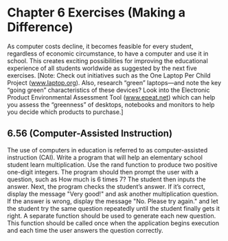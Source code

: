 # Chapter 6 Exercises (Making a Difference)

As computer costs decline, it becomes feasible for every student, regardless of economic circumstance,
to have a computer and use it in school. This creates exciting possibilities for improving the
educational experience of all students worldwide as suggested by the next five exercises. [Note:
Check out initiatives such as the One Laptop Per Child Project (www.laptop.org). Also, research
“green” laptops—and note the key “going green” characteristics of these devices? Look into the
Electronic Product Environmental Assessment Tool (www.epeat.net) which can help you assess the
“greenness” of desktops, notebooks and monitors to help you decide which products to purchase.]

## 6.56 (Computer-Assisted Instruction) 
The use of computers in education is referred to as computer-assisted 
instruction (CAI). Write a program that will help an elementary school student learn
multiplication. Use the rand function to produce two positive one-digit integers. The program
should then prompt the user with a question, such as
        How much is 6 times 7?
The student then inputs the answer. Next, the program checks the student’s answer. If it’s correct,
display the message "Very good!" and ask another multiplication question. If the answer is wrong,
display the message "No. Please try again." and let the student try the same question repeatedly
until the student finally gets it right. A separate function should be used to generate each new question. 
This function should be called once when the application begins execution and each time the
user answers the question correctly.